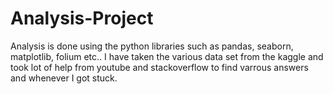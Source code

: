# Analysis-Project
Analysis is done using the python libraries such as pandas, seaborn, matplotlib, folium etc.. I have taken the various data set from the kaggle and took lot of help from youtube and stackoverflow to find varrous answers and whenever I got stuck.
